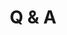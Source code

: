 ---
# Determines which item appears first on the schedule (lowest number (0) appears first)
sequence_id: 8

# Time of the event
time: 14:00 - 14:10

# Title of the event
title: Q & A

# Image
img: ../speakers/BorisDayma.jpg
img_link: https://twitter.com/borisdayma
---